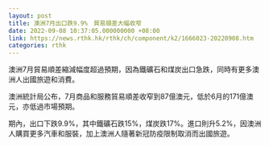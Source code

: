 ```yaml
---
layout: post
title: 澳洲7月出口跌9.9%　貿易順差大幅收窄
date: 2022-09-08 10:37:05.000000000 +08:00
link: https://news.rthk.hk/rthk/ch/component/k2/1666023-20220908.htm
categories: rthk
---
```


澳洲7月貿易順差縮減幅度超過預期，因為鐵礦石和煤炭出口急跌，同時有更多澳洲人出國旅遊和消費。

澳洲統計局公布，7月商品和服務貿易順差收窄到87億澳元，低於6月的171億澳元，亦低過市場預期。

期內，出口下跌9.9%，其中鐵礦石跌15%，煤炭跌17%。進口則升5.2%，因澳洲人購買更多汽車和服裝，加上澳洲人隨著新冠防疫限制取消而出國旅遊。
